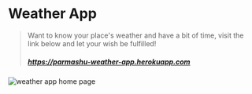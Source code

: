 # Weather App

> Want to know your place's weather and have a bit of time, visit the link below and let your wish be fulfilled!
> ##### https://parmashu-weather-app.herokuapp.com

![weather app home page](/public/img/weather-app-home-page)
